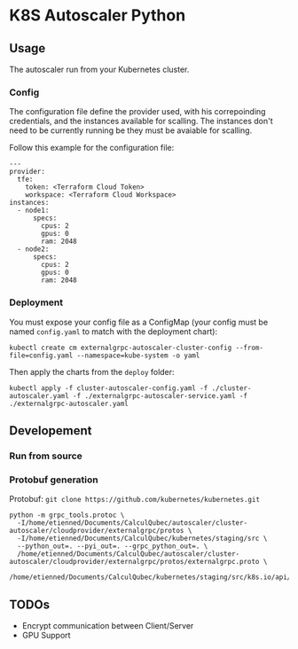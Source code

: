 # K8S Autoscaler Python

## Usage
The autoscaler run from your Kubernetes cluster.

### Config
The configuration file define the provider used, with his correpoinding credentials, and the instances available for scalling. The instances don't need to be currently running be they must be avaiable for scalling.

Follow this example for the configuration file:
```
---
provider:
  tfe:
    token: <Terraform Cloud Token>
    workspace: <Terraform Cloud Workspace>
instances:
  - node1:
      specs:
        cpus: 2
        gpus: 0
        ram: 2048
  - node2:
      specs:
        cpus: 2
        gpus: 0
        ram: 2048
```

### Deployment
You must expose your config file as a ConfigMap (your config must be named `config.yaml` to match with the deployment chart):
```
kubectl create cm externalgrpc-autoscaler-cluster-config --from-file=config.yaml --namespace=kube-system -o yaml
```

Then apply the charts from the `deploy` folder:
```
kubectl apply -f cluster-autoscaler-config.yaml -f ./cluster-autoscaler.yaml -f ./externalgrpc-autoscaler-service.yaml -f ./externalgrpc-autoscaler.yaml
```

## Developement

### Run from source

### Protobuf generation

Protobuf:
`git clone https://github.com/kubernetes/kubernetes.git`

```
python -m grpc_tools.protoc \
  -I/home/etienned/Documents/CalculQubec/autoscaler/cluster-autoscaler/cloudprovider/externalgrpc/protos \
  -I/home/etienned/Documents/CalculQubec/kubernetes/staging/src \
  --python_out=. --pyi_out=. --grpc_python_out=. \
  /home/etienned/Documents/CalculQubec/autoscaler/cluster-autoscaler/cloudprovider/externalgrpc/protos/externalgrpc.proto \
  /home/etienned/Documents/CalculQubec/kubernetes/staging/src/k8s.io/api/core/v1/generated.proto
```

## TODOs

* Encrypt communication between Client/Server
* GPU Support



